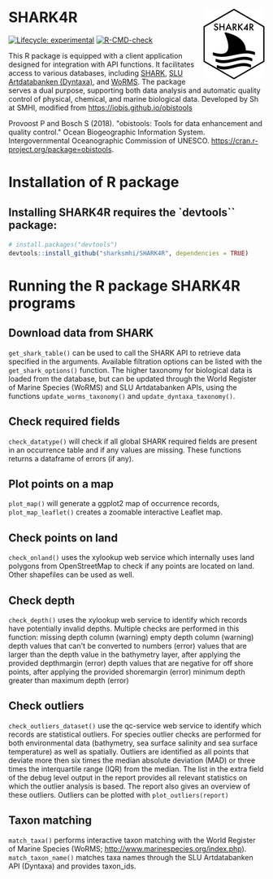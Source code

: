 # SHARK4R <a href="https://sharksmhi.github.io/SHARK4R/"><img src="man/figures/logo.png" align="right" height="139" alt="SHARK4R website" /></a>

<!-- badges: start -->
[![Lifecycle: experimental](https://img.shields.io/badge/lifecycle-experimental-orange.svg)](https://lifecycle.r-lib.org/articles/stages.html#experimental)
[![R-CMD-check](https://github.com/sharksmhi/SHARK4R/actions/workflows/R-CMD-check.yaml/badge.svg)](https://github.com/sharksmhi/SHARK4R/actions/workflows/R-CMD-check.yaml)
<!-- badges: end -->

This R package is equipped with a client application designed for integration 
with API functions. It facilitates access to various databases, 
including [SHARK](https://shark.smhi.se/), 
[SLU Artdatabanken (Dyntaxa)](https://api-portal.artdatabanken.se/), and 
[WoRMS](http://www.marinespecies.org/rest/). The package serves a dual purpose, 
supporting both data analysis and automatic quality control of physical, 
chemical, and marine biological data. Developed by Sh at SMHI, modified 
from <https://iobis.github.io/obistools>

Provoost P and Bosch S (2018). "obistools: Tools for data enhancement
and quality control." Ocean Biogeographic Information System.
Intergovernmental Oceanographic Commission of UNESCO.
<https://cran.r-project.org/package=obistools>.

# Installation of R package

## Installing SHARK4R requires the `devtools`` package:
```r
# install.packages("devtools")
devtools::install_github("sharksmhi/SHARK4R", dependencies = TRUE)
```
# Running the R package SHARK4R programs

## Download data from SHARK

```get_shark_table()``` can be used to call the SHARK API to retrieve
data specified in the arguments. Available filtration options can be listed
with the ```get_shark_options()``` function. The higher taxonomy for biological data is loaded
from the database, but can be updated through the World Register of Marine
Species (WoRMS) and SLU Artdatabanken APIs, using the functions
```update_worms_taxonomy()``` and ```update_dyntaxa_taxonomy()```.

## Check required fields

```check_datatype()``` will check if all global SHARK required fields are
present in an occurrence table and if any values are missing. These
functions returns a dataframe of errors (if any).

## Plot points on a map

```plot_map()``` will generate a ggplot2 map of occurrence records,
```plot_map_leaflet()``` creates a zoomable interactive Leaflet map.

## Check points on land

```check_onland()``` uses the xylookup web service which internally uses land
polygons from OpenStreetMap to check if any points are located on land.
Other shapefiles can be used as well.

## Check depth

```check_depth()``` uses the xylookup web service to identify which records have
potentially invalid depths. Multiple checks are performed in this
function: missing depth column (warning) empty depth column (warning)
depth values that can't be converted to numbers (error) values that are
larger than the depth value in the bathymetry layer, after applying the
provided depthmargin (error) depth values that are negative for off
shore points, after applying the provided shoremargin (error) minimum
depth greater than maximum depth (error)

## Check outliers

```check_outliers_dataset()``` use the qc-service web service to identify which
records are statistical outliers. For species outlier checks are
performed for both environmental data (bathymetry, sea surface salinity
and sea surface temperature) as well as spatially. Outliers are
identified as all points that deviate more then six times the median
absolute deviation (MAD) or three times the interquartile range (IQR)
from the median. The list in the extra field of the debug level output
in the report provides all relevant statistics on which the outlier
analysis is based. The report also gives an overview of these outliers.
Outliers can be plotted with ```plot_outliers(report)```

## Taxon matching

```match_taxa()``` performs interactive taxon matching with the World Register
of Marine Species (WoRMS; <http://www.marinespecies.org/index.php>).
```match_taxon_name()``` matches taxa names through the SLU Artdatabanken API (Dyntaxa) and provides taxon_ids.

